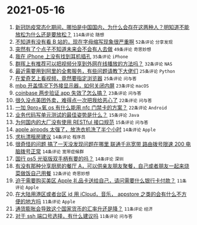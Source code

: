 # 2021-05-16

1. [新冠防疫常态化期间，哪怕是中国国内，为什么会存在这两种人？明知道不能放松为什么还是要放松？](https://www.v2ex.com/t/777299) `114条评论` `随想`
1. [不知道有没有看 B 站的，现在字母缩写现象很严重啊](https://www.v2ex.com/t/777184) `52条评论` `分享发现`
1. [突然有了个点子不知道未来会不会有人去做](https://www.v2ex.com/t/777207) `49条评论` `奇思妙想`
1. [我在 iPhone 上没有找到耳机插孔](https://www.v2ex.com/t/777185) `35条评论` `iPhone`
1. [群晖上有推荐可以把视频分享到外网在线播放的方法吗？](https://www.v2ex.com/t/777222) `32条评论` `NAS`
1. [最近需要用到阿里的全套服务，有些问题请教下大佬们](https://www.v2ex.com/t/777269) `25条评论` `Python`
1. [在爱奇艺上看视频，竟然要指定浏览器](https://www.v2ex.com/t/777189) `25条评论` `问与答`
1. [mbp 开盖情况下外接显示器，如何关闭内屏](https://www.v2ex.com/t/777227) `23条评论` `macOS`
1. [coinbase 两步验证 app 失效了怎么搞？](https://www.v2ex.com/t/777188) `23条评论` `问与答`
1. [很久没点美团外卖，难得点一次把我给恶心了](https://www.v2ex.com/t/777287) `22条评论` `问与答`
1. [一加 9pro+氧 os 有什么能用 nfc 门禁卡的方案？](https://www.v2ex.com/t/777232) `22条评论` `Android`
1. [业务代码写单元测试的最佳姿势是什么？](https://www.v2ex.com/t/777305) `15条评论` `Java`
1. [为何国内的大厂没有使用 RESTful 接口规范](https://www.v2ex.com/t/777286) `15条评论` `问与答`
1. [apple airpods 太强了，放洗衣机洗了半个小时](https://www.v2ex.com/t/777280) `14条评论` `Apple`
1. [求杭漂租房建议](https://www.v2ex.com/t/777225) `14条评论` `程序员`
1. [很奇怪的问题 搞了一天没发现问题在哪里 联通千兆宽带 路由拨号限速 200 电脑拨号正常](https://www.v2ex.com/t/777213) `14条评论` `宽带症候群`
1. [国行 ps5 光驱版双手柄有要的吗？](https://www.v2ex.com/t/777182) `14条评论` `深圳`
1. [有没有那种分享厨房的餐厅 A，可以供亲友朋友聚餐，自己或者朋友一起来烧菜做饭自己用餐](https://www.v2ex.com/t/777259) `12条评论` `奇思妙想`
1. [迫于需要购买美区 Apple 礼品卡送给自己，请问需要什么银行卡付款？](https://www.v2ex.com/t/777293) `11条评论` `Apple`
1. [在大陆用港区或者台区 id 用 iCloud，音乐， appstore 之类的会有什么不方便的地方吗](https://www.v2ex.com/t/777257) `11条评论` `Apple`
1. [通货膨胀会导致这个国家货币的汇率升还是降？](https://www.v2ex.com/t/777251) `11条评论` `经济`
1. [对于 ssh 端口号选择，有什么建议吗](https://www.v2ex.com/t/777238) `11条评论` `问与答`
